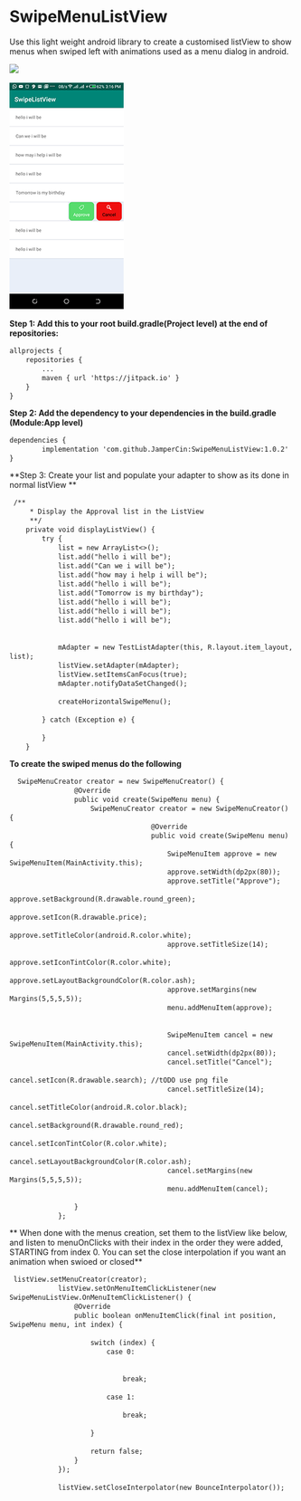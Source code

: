 # SwipeMenuListView
Use this light weight android library to create a customised listView to show menus when swiped left with animations used as a menu dialog in android.

[![](https://jitpack.io/v/JamperCin/SwipeMenuListView.svg)](https://jitpack.io/#JamperCin/SwipeMenuListView)

![alt text](https://github.com/JamperCin/SwipeMenuListView/blob/master/sample.png)

**Step 1: Add this to your root build.gradle(Project level) at the end of repositories:**

	allprojects {
		repositories {
			...
			maven { url 'https://jitpack.io' }
		}
	}
  
  **Step 2: Add the dependency to your dependencies in the build.gradle (Module:App level)**

	dependencies {
	        implementation 'com.github.JamperCin:SwipeMenuListView:1.0.2'
	}
  
 

**Step 3: Create your list and populate your adapter to show as its done in normal listView **
```
 /**
     * Display the Approval list in the ListView
     **/
    private void displayListView() {
        try {
            list = new ArrayList<>();
            list.add("hello i will be");
            list.add("Can we i will be");
            list.add("how may i help i will be");
            list.add("hello i will be");
            list.add("Tomorrow is my birthday");
            list.add("hello i will be");
            list.add("hello i will be");
            list.add("hello i will be");


            mAdapter = new TestListAdapter(this, R.layout.item_layout, list);
            listView.setAdapter(mAdapter);
            listView.setItemsCanFocus(true);
            mAdapter.notifyDataSetChanged();

            createHorizontalSwipeMenu();

        } catch (Exception e) {

        }
    }

```

**To create the swiped menus do the following**
```
  SwipeMenuCreator creator = new SwipeMenuCreator() {
                @Override
                public void create(SwipeMenu menu) {
                    SwipeMenuCreator creator = new SwipeMenuCreator() {
                                   @Override
                                   public void create(SwipeMenu menu) {
                                       SwipeMenuItem approve = new SwipeMenuItem(MainActivity.this);
                                       approve.setWidth(dp2px(80));
                                       approve.setTitle("Approve");
                                       approve.setBackground(R.drawable.round_green);
                                       approve.setIcon(R.drawable.price);
                                       approve.setTitleColor(android.R.color.white);
                                       approve.setTitleSize(14);
                                       approve.setIconTintColor(R.color.white);
                                       approve.setLayoutBackgroundColor(R.color.ash);
                                       approve.setMargins(new Margins(5,5,5,5));
                                       menu.addMenuItem(approve);


                                       SwipeMenuItem cancel = new SwipeMenuItem(MainActivity.this);
                                       cancel.setWidth(dp2px(80));
                                       cancel.setTitle("Cancel");
                                       cancel.setIcon(R.drawable.search); //tODO use png file
                                       cancel.setTitleSize(14);
                                       cancel.setTitleColor(android.R.color.black);
                                       cancel.setBackground(R.drawable.round_red);
                                       cancel.setIconTintColor(R.color.white);
                                       cancel.setLayoutBackgroundColor(R.color.ash);
                                       cancel.setMargins(new Margins(5,5,5,5));
                                       menu.addMenuItem(cancel);

                }
            };

```

** When done with the menus creation, set them to the listView like below, and listen to menuOnClicks with their index in the order they were added, STARTING from index 0. You can set the close interpolation if you want an animation when swioed or closed**
```
 listView.setMenuCreator(creator);
            listView.setOnMenuItemClickListener(new SwipeMenuListView.OnMenuItemClickListener() {
                @Override
                public boolean onMenuItemClick(final int position, SwipeMenu menu, int index) {

                    switch (index) {
                        case 0:


                            break;

                        case 1:

                            break;

                    }

                    return false;
                }
            });

            listView.setCloseInterpolator(new BounceInterpolator());
```
